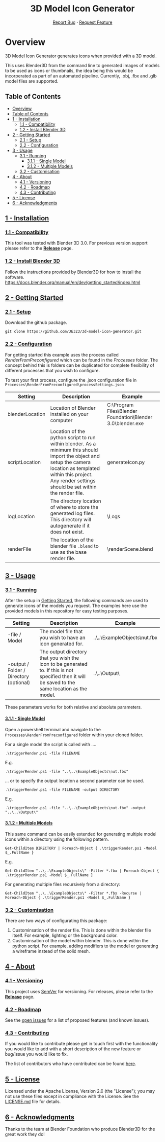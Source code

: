 <h1 align="center">3D Model Icon Generator</h1>
<p align="center">
  <a href="https://github.com/JE323/3d-model-icon-generator/issues">Report Bug</a>
  ·
  <a href="https://github.com/JE323/3d-model-icon-generator/issues">Request Feature</a>
</p>

# Overview

3D Model Icon Generator generates icons when provided with a 3D model.

This uses Blender3D from the command line to generated images of models to be used as icons or thumbnails, the idea being this would be incorperated as part of an automated pipeline. Currently, .obj, .fbx and .glb model files are supported.

## Table of Contents

- [Overview](#overview)
- [Table of Contents](#table-of-contents)
- [1 - Installation](#1---installation)
  - [1.1 - Compatibility](#11---compatibility)
  - [1.2 - Install Blender 3D](#12---install-blender-3d)
- [2 - Getting Started](#2---getting-started)
  - [2.1 - Setup](#21---setup)
  - [2.2 - Configuration](#22---configuration)
- [3 - Usage](#3---usage)
  - [3.1 - Running](#31---running)
    - [3.1.1 - Single Model](#311---single-model)
    - [3.1.2 - Multiple Models](#312---multiple-models)
  - [3.2 - Customisation](#32---customisation)
- [4 - About](#4---about)
  - [4.1 - Versioning](#41---versioning)
  - [4.2 - Roadmap](42---roadmap)
  - [4.3 - Contributing](#43---contributing)
- [5 - License](#5---license)
- [6 - Acknowledgments](#6---acknowledgments)

## [1 - Installation](#table-of-contents)

### [1.1 - Compatibility](#table-of-contents)

This tool was tested with Blender 3D 3.0. For previous version support please refer to the [**Release**](https://github.com/JE323/3d-model-icon-generator/releases) page.

### [1.2 - Install Blender 3D](#table-of-contents)
 
Follow the instructions provided by Blender3D for how to install the software. https://docs.blender.org/manual/en/dev/getting_started/index.html

## [2 - Getting Started](#table-of-contents)

### [2.1 - Setup](#table-of-contents)
Download the github package.

```
git clone https://github.com/JE323/3d-model-icon-generator.git
```

### [2.2 - Configuration](#table-of-contents)
For getting started this example uses the process called _RenderFromPreconfigured_ which can be found in the _Processes_ folder. The concept behind this is folders can be duplicated for complete flexibility of different processes that you wish to configure.

To test your first process, configure the .json configuration file in `Processes\RenderFromPreconfigured\processSettings.json`

| Setting | Description | Example |
| ------- | ----------- | ------- |
| blenderLocation | Location of Blender installed on your computer | C:\\Program Files\\Blender Foundation\\Blender 3.0\\blender.exe |
| scriptLocation | Location of the python script to run within blender. As a minimum this should import the object and setup the camera location as templated within this project. Any render settings should be set within the render file. | generateIcon.py |
| logLocation | The directory location of where to store the generated log files. This directory will autogenerate if it does not exist. | \\Logs |
| renderFile | The location of the blender file `.blend` to use as the base render file. | \\renderScene.blend  |

## [3 - Usage](#table-of-contents)

### [3.1 - Running](#table-of-contents)

After the setup in [Getting Started](#2---getting-started), the following commands are used to generate icons of the models you request. The examples here use the provided models in this repository for easy testing purposes.

| Setting | Description | Example |
| ------- | ----------- | ------- |
| -file / Model| The model file that you wish to have an icon generated for. | ..\\..\\ExampleObjects\\nut.fbx |
| -output / Folder / Directory (optional) | The output directory that you wish the icon to be generated to. If this is not specified then it will be saved to the same location as the model.  | ..\\..\\Output\\ |

These parameters works for both relative and absolute parameters.

#### [3.1.1 - Single Model](#table-of-contents)
Open a powershell terminal and navigate to the `Processes\RenderFromPreconfigured` folder within your cloned folder.

For a single model the script is called with ....

```
.\triggerRender.ps1 -file FILENAME
```
E.g.
```
.\triggerRender.ps1 -file "..\..\ExampleObjects\nut.fbx"
```

... or to specify the output location a second parameter can be used.

```
.\triggerRender.ps1 -file FILENAME -output DIRECTORY
```
E.g.
```
.\triggerRender.ps1 -file "..\..\ExampleObjects\nut.fbx" -output "..\..\Output\"
```

#### [3.1.2 - Multiple Models](#table-of-contents)
This same command can be easily extended for generating multiple model icons within a directory using the following pattern.
```
Get-ChildItem DIRECTORY | Foreach-Object { .\triggerRender.ps1 -Model $_.FullName }
```
E.g.
```
Get-ChildItem "..\..\ExampleObjects\" -Filter *.fbx | Foreach-Object { .\triggerRender.ps1 -Model $_.FullName }
```

For generating multiple files recursively from a directory:

```
Get-ChildItem "..\..\ExampleObjects\" -Filter *.fbx -Recurse | Foreach-Object { .\triggerRender.ps1 -Model $_.FullName }
```

### [3.2 - Customisation](#table-of-contents)

There are two ways of configurating this package:
1. Custominsation of the render file. This is done within the blender file itself. For example, lighting or the background color.
2. Custominsation of the model within blender. This is done within the python script. For example, adding modifiers to the model or generating a wireframe instead of the solid mesh.

## [4 - About](#table-of-contents)

### [4.1 - Versioning](#table-of-contents)

This project uses [SemVer](http://semver.org/) for versioning. For releases, please refer to the [**Release**](https://github.com/JE323/3d-model-icon-generator/releases) page.

### [4.2 - Roadmap](#table-of-contents)

See the [open issues](https://github.com/JE323/3d-model-icon-generator/issues) for a list of proposed features (and known issues).

### [4.3 - Contributing](#table-of-contents)

If you would like to contribute please get in touch first with the functionality you would like to add with a short description of the new feature or bug/issue you would like to fix.

The list of contributors who have contributed can be found [here](https://github.com/JE323/3d-model-icon-generator/contributors).

## [5 - License](#table-of-contents)

Licensed under the Apache License, Version 2.0 (the "License"); you may not use these files except in compliance with the License. See the [LICENSE.md](LICENSE.md) file for details.

## [6 - Acknowledgments](#table-of-contents)

Thanks to the team at Blender Foundation who produce Blender3D for the great work they do!
